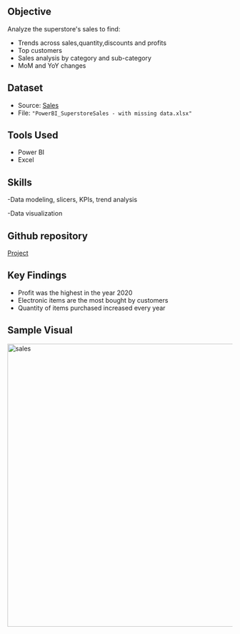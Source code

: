 ## Objective
Analyze the superstore's sales to find:
- Trends across sales,quantity,discounts and profits
- Top customers
- Sales analysis by category and sub-category
- MoM and YoY changes

## Dataset
- Source: [Sales](https://tinyurl.com/yd65vnf3)
- File: `"PowerBI_SuperstoreSales - with missing data.xlsx"`

## Tools Used
- Power BI 
- Excel

## Skills
-Data modeling, slicers, KPIs, trend analysis

-Data visualization

## Github repository
[Project](https://github.com/HazelArasu/Monthly-Sales-Analytics-Dashboard)

## Key Findings
- Profit was the highest in the year 2020
- Electronic items are the most bought by customers
- Quantity of items purchased increased every year

## Sample Visual
<img width="634" alt="sales" src="https://github.com/user-attachments/assets/cb8e7c51-60d5-481f-add1-92ba9d7b26b9" />
